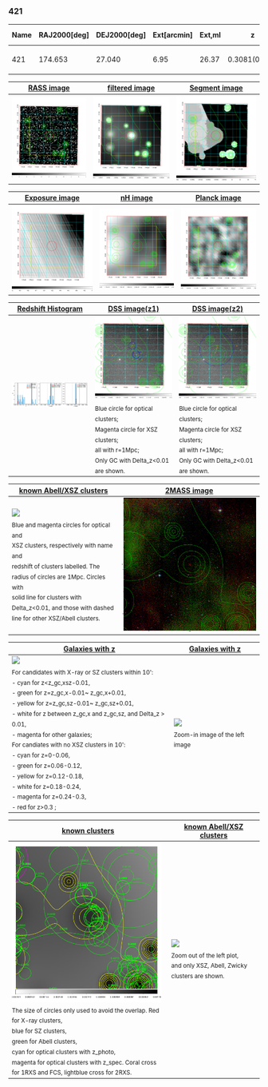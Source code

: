 <div STYLE="page-break-after: always;"></div>

### 421

|Name|RAJ2000[deg]|DEJ2000[deg] |Ext[arcmin]| Ext,ml | z | z_src| C|GC(XSZ,Delta_z<0.01)| GC(OPT,Delta_z<0.01)|GC| R_sig[arcmin] | R500[arcmin] | R500[Mpc]| CRsig[c/s] | CR500[c/s] |L500[1E44 erg/s]|F500[1E-12 erg/s/cm^2]| M500[1E14 Msun]|Tx[keV]|Cnt_sig|Beta|Rc[arcmin]|Comment|Alias|
|---|---|---|---|---|---|------|---|--------|---------|----------|---|---|---|---|---|---|---|---|---|---|---|---|---|---|
|421| 174.653| 27.040| 6.95| 26.37| 0.3081(0.005)| z1,| G| -| -| C, N, W| 62.116| 6.309| 1.717| 0.752(0.123)| 0.654(0.107)| 40.814(25.698)| 13.304(8.377)| 19.78(5.38)| 14.96(2.64)| 639.4| 0.607(-0.071+0.070)| 42.718(-6.085+5.056)| -| t346|

|[RASS image](../image/421/421_img.pdf)|[filtered image](../image/421/421_fil.pdf)|[Segment image](../image/421/421_seg.pdf)|
|-------------------|--------------------|-------------------|
| <img src="../image/421/421_img.png" width="300">  | <img src="../image/421/421_fil.png" width="300">   | <img src="../image/421/421_seg.png" width="300">  |

|[Exposure image](../image/421/421_mex.pdf)| [nH image](../image/421/421_nh.pdf)| [Planck image](../image/421/421_p.pdf)|
|-------------------|--------------------|-------------------|
|<img src="../image/421/421_mex.png" width="300">   | <img src="../image/421/421_nh.png" width="300">    | <img src="../image/421/421_p.png" width="300"> |

|[Redshift Histogram](../image/421/421_zg.pdf) | [DSS image(z1)](../image/421/421_dss_z1.pdf)      |  [DSS image(z2)](../image/421/421_dss_z2.pdf)    |
|-------------------|--------------------|-------------------|
|<img src="../image/421/421_zg.png" width="300"> |<img src="../image/421/421_dss_z1.png" width="300"> <sub><br>Blue circle for optical clusters; <br>Magenta circle for XSZ clusters; <br>all with r=1Mpc; <br>Only GC with Delta_z<0.01 are shown. </sub>| <img src="../image/421/421_dss_z2.png" width="300"><sub><br>Blue circle for optical clusters; <br>Magenta circle for XSZ clusters; <br>all with r=1Mpc; <br>Only GC with Delta_z<0.01 are shown. </sub> |

|[known Abell/XSZ clusters](../image/421/421_m.pdf) | [2MASS image](../image/421/421_2mass.pdf)      |
|-------------------|-------------------|
|<img src=../image/421/421_m.png width="300"> <br><sub>Blue and magenta circles for optical and <br>XSZ clusters, respectively with name and <br>redshift of clusters labelled. The <br>radius of circles are 1Mpc. Circles with <br>solid line for clusters with <br>Delta_z<0.01, and those with dashed <br>line for other XSZ/Abell clusters.        </sub>|<img src="../image/421/421_2mass.png" width="300">  |

|[Galaxies with z](../image/421/421_opt_ned.pdf) |[Galaxies with z](../image/421/421_opt_ned_zoom.pdf) |
|-------------------|-------------------|
| <img src=../image/421/421_opt_ned.png width="300"> <br><sub> For candidates with X-ray or SZ clusters within 10': <br> - cyan for z<z_gc,xsz-0.01, <br> - green for z=z_gc,x-0.01~ z_gc,x+0.01, <br> - yellow for z=z_gc,sz-0.01~ z_gc,sz+0.01, <br> - white for z between z_gc,x and z_gc,sz, and Delta_z > 0.01, <br> - magenta for other galaxies; <br>For candiates with no XSZ clusters in 10': <br> - cyan for z=0-0.06, <br> - green for z=0.06-0.12, <br> - yellow for z=0.12-0.18, <br> - white for z=0.18-0.24, <br> - magenta for z=0.24-0.3, <br> - red for z>0.3 ;  </sub>|<img src=../image/421/421_opt_ned_zoom.png width="300">  <br><sub> Zoom-in image of the left image</sub>|

|[known clusters](../image/421/421_gc.pdf) |[known Abell/XSZ clusters](../image/421/421_gc_large.pdf) |
|-------------------|-------------------|
| <img src=../image/421/421_gc.png width="300"> <br><sub> The size of circles only used to avoid the overlap. Red for X-ray clusters, <br> blue for SZ clusters, <br> green for Abell clusters, <br> cyan for optical clusters with z_photo, <br> magenta for optical clusters with z_spec. Coral cross for 1RXS and FCS, lightblue cross for 2RXS. </sub>|<img src=../image/421/421_gc_large.png width="300"> <br><sub> Zoom out of the left plot, <br> and only XSZ, Abell, Zwicky clusters are shown. </sub> |



